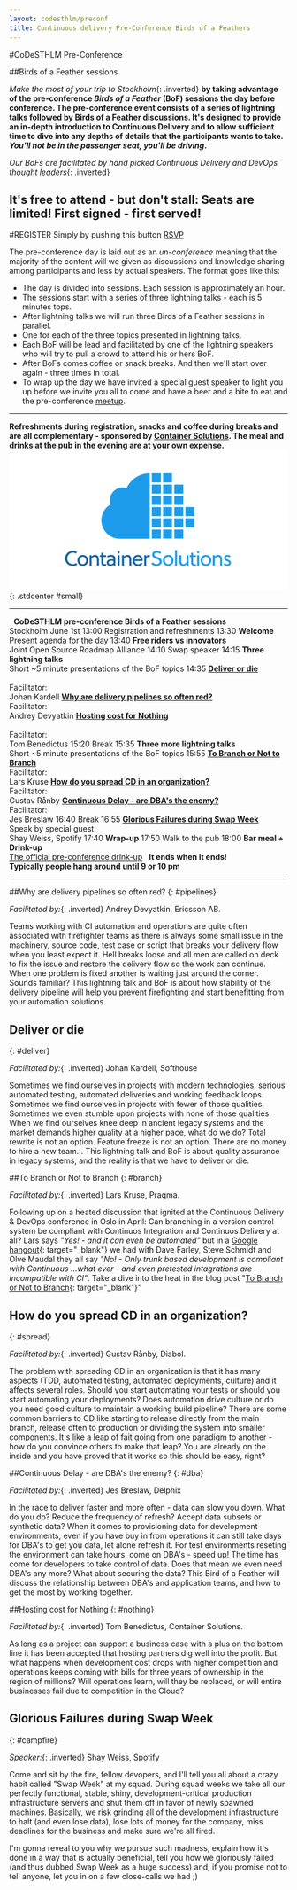 ```yaml
---
layout: codesthlm/preconf
title: Continuous delivery Pre-Conference Birds of a Feathers
---
```

#CoDeSTHLM Pre-Conference

##Birds of a Feather sessions

_Make the most of your trip to Stockholm_{: .inverted} __by taking advantage of the pre-conference _Birds of a Feather_ (BoF) sessions the day before conference. The pre-conference event consists of a series of lightning talks followed by Birds of a Feather discussions. It's designed to provide an in-depth introduction to Continuous Delivery and to allow sufficient time to dive into any depths of details that the participants wants to take. *You'll not be in the passenger seat, you'll be driving*.__

_Our BoFs are facilitated by hand picked Continuous Delivery and DevOps thought leaders_{: .inverted}

## It's free to attend - but don't stall: Seats are limited! First signed - first served!

<script>!function(d,s,id){var js,fjs=d.getElementsByTagName(s)[0];if(!d.getElementById(id)){js=d.createElement(s); js.id=id;js.async=true;js.src="https://a248.e.akamai.net/secure.meetupstatic.com/s/script/541522619002077648/api/mu.btns.js?id=mmphh1ifov6ajg4rj7elva95t5";fjs.parentNode.insertBefore(js,fjs);}}(document,"script","mu-bootjs");</script>

#REGISTER
Simply by pushing this button
<a href="http://www.meetup.com/code-u/events/222370140/" data-event="222370140" class="mu-rsvp-btn">RSVP</a>

The pre-conference day is laid out as an _un-conference_ meaning that the majority of the content will we given as discussions and knowledge sharing among participants and less by actual speakers. The format goes like this:

* The day is divided into sessions. Each session is approximately an hour.
* The sessions start with a series of three lightning talks - each is 5 minutes tops.
* After lightning talks we will run three Birds of a Feather sessions in parallel.
* One for each of the three topics presented in lightning talks.
* Each BoF will be lead and facilitated by one of the lightning speakers who will try to pull a crowd to attend his or hers BoF.
* After BoFs comes coffee or snack breaks. And then we'll start over again - three times in total.
* To wrap up the day we have invited a special guest speaker to light you up before we invite you all to come and have a beer and a bite to eat and the pre-conference [meetup](http://www.meetup.com/code-u/events/222344305/).

---
__Refreshments during registration, snacks and coffee during breaks and are all complementary - sponsored by [Container Solutions](/sthlm15/sponsors/container-solutions.html). The meal and drinks at the pub in the evening are at your own expense.__
![Container Solutions](/sponsors/logos/container-solutions_4x2.png){: .stdcenter #small}

---

<agenda>
  <timeslot>
    <start>&nbsp;</start>
    <point class="header">
      <strong>CoDeSTHLM pre-conference Birds of a Feather sessions</strong><br/>
      Stockholm June 1st
    </point>
  </timeslot>

  <timeslot>
    <start>13:00</start>
    <point class="break">Registration and refreshments</point>
  </timeslot>

  <timeslot>
    <start>13:30</start>
    <point><strong>Welcome</strong><br/>Present agenda for the day</point>
  </timeslot>

  <timeslot>
    <start>13:40</start>
    <point>
      <strong>Free riders vs innovators</strong><br/>
      Joint Open Source Roadmap Alliance
    </point>
  </timeslot>

  <timeslot>
    <start>14:10</start>
    <point class="break">
      Swap speaker
    </point>
  </timeslot>

  <!--timeslot>
    <start>&nbsp;</start>
    <point class="header">
      &nbsp;
    </point>
  </timeslot-->

  <timeslot>
    <start>14:15</start>
    <point>
      <strong>Three lightning talks</strong><br/>
      Short ~5 minute presentations of the BoF topics
    </point>
  </timeslot>

  <timeslot>
    <start>14:35</start>
    <point id="three-tracks">
      <strong><a href="#deliver">Deliver or die</a><br/>&nbsp;</strong>
      <br/>Facilitator:<br/> Johan Kardell
    </point>
    <point id="three-tracks">
      <strong><a href="#pipelines">Why are delivery pipelines so often red?</a></strong>
      <br/>Facilitator:<br/> Andrey Devyatkin
    </point>
    <point id="three-tracks">
      <strong><a href="#nothing">Hosting cost for Nothing</a><br/>&nbsp;</strong>
      <br/>Facilitator:<br/>Tom Benedictus
    </point>
  </timeslot>

  <timeslot>
    <start>15:20</start>
    <point class="break">
      Break
    </point>
  </timeslot>

  <!--timeslot>
    <start>&nbsp;</start>
    <point class="header">
      &nbsp;
    </point>
  </timeslot-->

  <timeslot>
    <start>15:35</start>
    <point>
      <strong>Three more lightning talks</strong><br/>
      Short ~5 minute presentations of the BoF topics
    </point>
  </timeslot>

  <timeslot>
    <start>15:55</start>
    <point id="three-tracks">
      <strong><a href="#branch">To Branch or Not to Branch</a></strong>
      <br/>Facilitator:<br/> Lars Kruse
    </point>
    <point id="three-tracks">
      <strong><a href="#spread">How do you spread CD in an organization?</a></strong>
      <br/>Facilitator:<br/> Gustav Rånby
    </point>
    <point id="three-tracks">
    <strong><a href="#dba">Continuous Delay - are DBA's the enemy?</a></strong>
    <br/>Facilitator:<br/>Jes Breslaw
    </point>
  </timeslot>

  <timeslot>
    <start>16:40</start>
    <point class="break">
      Break
    </point>
  </timeslot>

  <timeslot>
    <start>16:55</start>
    <point>
      <a href="#campfire"><strong>Glorious Failures during Swap Week</strong>
      </a><br/>Speak by special guest:<br/> Shay Weiss, Spotify
    </point>
  </timeslot>

  <timeslot>
    <start>17:40</start>
    <point>
      <strong>Wrap-up</strong>
    </point>
  </timeslot>

  <timeslot>
    <start>17:50</start>
    <point class="break">Walk to the pub</point>
  </timeslot>

  <timeslot>
    <start>18:00</start>
    <point>
      <strong>Bar meal + Drink-up</strong><br/>
      <a href="http://www.meetup.com/code-u/events/222344305/" target="\_blank">The official pre-conference drink-up</a>
    </point>
  </timeslot>

  <timeslot>
    <start>&nbsp;</start>
    <point class="header">
      <strong>It ends when it ends!<br/>Typically people hang around until 9 or 10 pm</strong>
    </point>
  </timeslot>

</agenda>

---

##Why are delivery pipelines so often red?
{: #pipelines}

_Facilitated by:_{: .inverted} Andrey Devyatkin, Ericsson AB.

Teams working with CI automation and operations are quite often associated with firefighter teams as there is always some small issue in the machinery, source code, test case or script that breaks your delivery flow when you least expect it. Hell breaks loose and all men are called on deck to fix the issue and restore the delivery flow so the work can continue. When one problem is fixed another is waiting just around the corner.  Sounds familiar?
This lightning talk and BoF is about how stability of the delivery pipeline will help you prevent firefighting and start benefitting from your automation solutions.

## Deliver or die
{: #deliver}

_Facilitated by:_{: .inverted} Johan Kardell, Softhouse

Sometimes we find ourselves in projects with modern technologies, serious automated testing, automated deliveries and working feedback loops. Sometimes we find ourselves in projects with fewer of those qualities. Sometimes we even stumble upon projects with none of those qualities. When we find ourselves knee deep in ancient legacy systems and the market demands higher quality at a higher pace, what do we do? Total rewrite is not an option. Feature freeze is not an option. There are no money to hire a new team…
This lightning talk and BoF is about quality assurance in legacy systems, and the reality is that we have to deliver or die.

##To Branch or Not to Branch
{: #branch}

_Facilitated by:_{: .inverted} Lars Kruse, Praqma.

Following up on a heated discussion that ignited at the Continuous Delivery & DevOps conference in Oslo in April: Can branching in a version control system be compliant with Continuos Integration and Continuos Delivery at all? Lars says _"Yes! - and it can even be automated"_ but in a [Google hangout](https://plus.google.com/u/0/hangouts/onair/watch?hid=hoaevent/c1mbqj6b93o6stcbl2qkdt8udmc&ytl=30yN4hefrt0&wpsrc=yta){: target="\_blank"} we had with Dave Farley, Steve Schmidt and Olve Maudal they all say _"No! - Only trunk based development is compliant with Continuous ...what ever - and even pretested intagrations are incompatible with CI"_. Take a dive into the heat in the blog post "[To Branch or Not to Branch](http://www.josra.org/blog/to-branch-or-not-to-branch.html){: target="\_blank"}"

## How do you spread CD in an organization?
{: #spread}

_Facilitated by:_{: .inverted} Gustav Rånby, Diabol.

The problem with spreading CD in an organization is that it has many aspects (TDD, automated testing, automated deployments, culture) and it affects several roles. Should you start automating your tests or should you start automating your deployments? Does automation drive culture or do you need good culture to maintain a working build pipeline? There are some common barriers to CD like starting to release directly from the main branch, release often to production or dividing the system into smaller components. It's like a leap of fait going from one paradigm to another - how do you convince others to make that leap? You are already on the inside and you have proved that it works so this should be easy, right?

##Continuous Delay - are DBA's the enemy?
{: #dba}

_Facilitated by:_{: .inverted} Jes Breslaw, Delphix

In the race to deliver faster and more often - data can slow you down.
What do you do? Reduce the frequency of refresh? Accept data subsets or synthetic data?
When it comes to provisioning data for development environments, even if you have buy in from operations it can still take days for DBA's to get you data, let alone refresh it. For test environments reseting the environment can take hours, come on DBA's - speed up! The time has come for developers to take control of data. Does that mean we even need DBA's any more? What about securing the data?
This Bird of a Feather will discuss the relationship between DBA's and application teams, and how to get the most by working together.

##Hosting cost for Nothing
{: #nothing}

_Facilitated by:_{: .inverted} Tom Benedictus, Container Solutions.

As long as a project can support a business case with a plus on the bottom line it has been accepted that hosting partners dig well into the profit. But what happens when development cost drops with higher competition and operations keeps coming with bills for three years of ownership in the region of millions? Will operations learn, will they be replaced, or will entire businesses fail due to competition in the Cloud?


## Glorious Failures during Swap Week
{: #campfire}

_Speaker:_{: .inverted} Shay Weiss, Spotify

Come and sit by the fire, fellow devopers, and I'll tell you all about a crazy habit called "Swap Week" at my squad. During squad weeks we take all our perfectly functional, stable, shiny, development-critical production infrastructure servers and shut them off in favor of newly spawned machines. Basically, we risk grinding all of the development infrastructure to halt (and even lose data), lose lots of money for the company, miss deadlines for the business and make sure we're all fired.

I'm gonna reveal to you why we pursue such madness, explain how it's done in a way that is actually beneficial, tell you how we gloriously failed (and thus dubbed Swap Week as a huge success) and, if you promise not to tell anyone, let you in on a few close-calls we had ;)
